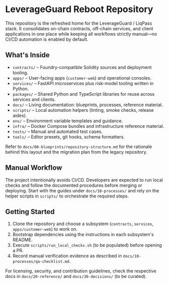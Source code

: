 # LeverageGuard Reboot Repository

This repository is the refreshed home for the LeverageGuard / LiqPass stack. It
consolidates on-chain contracts, off-chain services, and client applications in
one place while keeping all workflows strictly manual—no CI/CD automation is
enabled by default.

## What's Inside

- `contracts/` – Foundry-compatible Solidity sources and deployment tooling.
- `apps/` – User-facing apps (`customer-web`) and operational consoles.
- `services/` – FastAPI microservices plus risk-model tooling written in Python.
- `packages/` – Shared Python and TypeScript libraries for reuse across
  services and clients.
- `docs/` – Living documentation: blueprints, processes, reference material.
- `scripts/` – Local automation helpers (linting, smoke checks, release aides).
- `env/` – Environment variable templates and guidance.
- `infra/` – Docker Compose bundles and infrastructure reference material.
- `tests/` – Manual and automated test cases.
- `tools/` – Editor presets, git hooks, schema formatters.

Refer to `docs/00-blueprints/repository-structure.md` for the rationale behind
this layout and the migration plan from the legacy repository.

## Manual Workflow

The project intentionally avoids CI/CD. Developers are expected to run local
checks and follow the documented procedures before merging or deploying. Start
with the guides under `docs/10-processes/` and rely on the helper scripts in
`scripts/` to orchestrate the required steps.

## Getting Started

1. Clone the repository and choose a subsystem (`contracts`, `services`,
   `apps/customer-web`) to work on.
2. Bootstrap dependencies using the instructions in each subsystem's README.
3. Execute `scripts/run_local_checks.sh` (to be populated) before opening a PR.
4. Record manual verification evidence as described in
   `docs/10-processes/qa-checklist.md`.

For licensing, security, and contribution guidelines, check the respective docs
in `docs/20-reference/` and `docs/30-decisions/` (to be curated).

